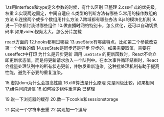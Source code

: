


1.ts用interface和type定义参数的时候，有什么区别
已整理
2.css样式的优先级，权重
3.实现两边固定，中间自适应
4.类型的判断方法有哪些
5.常用的操作数组的方法
6.连接两个或多个数组用什么方法
7.跨域都有哪些办法
8.js的模块化机制
9.说一下你都封装过哪些组件
10.做直播时网络特别卡，怎么优化，还可以自动切换码率
如果video视频太大，怎么分片加载

react方面的
12.hooks都用过哪些
13.useState有哪些特点，比如第二个参数改变第一个参数的值
14.useState是同步还是异步
异步的，如果需要取值，需要在useeffect中打印
为什么是异步更新
调用 `useState` 的更新函数时，React不会立即更新状态值，而是将更新请求放入一个队列中。在本次事件循环结束时，React 会批量处理队列中的所有状态更新，并触发重新渲染。这种批处理机制有助于提高性能，避免不必要的重复渲染。




15.虚拟dom为什么会提高性能
16.diff算法是什么原理
先是同级比较，如果相同
17.组件间的通信
18.如何减少组件重渲染
已整理

19.说一下浏览器的缓存
20.数一下cookie和sessionstorage

21.实现一个字符串去重
22.实现加一个逗号